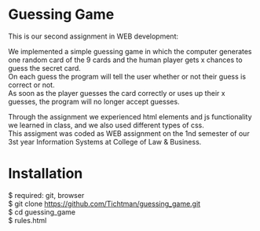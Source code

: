 # Guessing Game

This is our second assignment in WEB development:<br />

We implemented a simple guessing game in which the computer generates one random card of the 9 cards and the human player gets x chances to guess the secret card.<br />
On each guess the program will tell the user whether or not their guess is correct or not.<br />
As soon as the player guesses the card correctly or uses up their x guesses, the program will no longer accept guesses.<br />

Through the assignment we experienced html elements and js functionality we learned in class, and we also used different types of css. <br />
This assigment was coded as WEB assignment on the 1nd semester of our 3st year Information Systems at College of Law & Business.<br />

# Installation

$ required: git, browser <br />
$ git clone https://github.com/Tichtman/guessing_game.git <br />
$ cd guessing_game<br />
$ rules.html<br />
